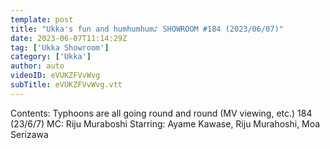 ```yaml
---
template: post
title: "Ukka's fun and humhumhum♪ SHOWROOM #184 (2023/06/07)"
date: 2023-06-07T11:14:29Z
tag: ['Ukka Showroom']
category: ['Ukka']
author: auto 
videoID: eVUKZFVvWvg
subTitle: eVUKZFVvWvg.vtt
---
```

Contents: Typhoons are all going round and round (MV viewing, etc.)
184 (23/6/7) MC: Riju Muraboshi
Starring: Ayame Kawase, Riju Murahoshi, Moa Serizawa
